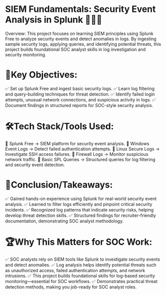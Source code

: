 # SIEM Fundamentals: Security Event Analysis in Splunk 👨🏾‍💻

Overview: This project focuses on learning SIEM principles using Splunk Free to analyze security events and detect anomalies in logs. By ingesting sample security logs, applying queries, and identifying potential threats, this project builds foundational SOC analyst skills in log investigation and security monitoring.
 
# 🔑Key Objectives: 
✅ Set up Splunk Free and ingest basic security logs. ✅ Learn log filtering and query-building techniques for threat detection. ✅ Identify failed login attempts, unusual network connections, and suspicious activity in logs. ✅ Document findings in structured reports for SOC-style security analysis.

# 🛠️Tech Stack/Tools Used:
🔹 Splunk Free → SIEM platform for security event analysis. 🔹 Windows Event Logs → Detect failed authentication attempts. 🔹 Linux Secure Logs → Investigate SSH access failures. 🔹 Firewall Logs → Monitor suspicious network traffic. 🔹 Basic SPL Queries → Structured queries for log filtering and security event detection.


# 🎣Conclusion/Takeaways:
✅ Gained hands-on experience using Splunk for real-world security event analysis. ✅ Learned to filter logs efficiently and pinpoint critical security incidents. ✅ Recognized log patterns that indicate security risks, helping develop threat detection skills. ✅ Structured findings for recruiter-friendly documentation, demonstrating SOC analyst methodology.


# 🏆Why This Matters for SOC Work: 
✅ SOC analysts rely on SIEM tools like Splunk to investigate security events and detect anomalies. ✅ Log analysis helps identify potential threats such as unauthorized access, failed authentication attempts, and network intrusions. ✅ This project builds foundational skills for log-based security monitoring—essential for SOC workflows. ✅ Demonstrates practical threat detection methods, making you job-ready for SOC analyst roles.


